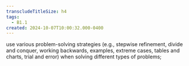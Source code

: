 ```yaml
---
transcludeTitleSize: h4
tags:
  - B1.1
created: 2024-10-07T10:00:32.000-0400
---
```

use various problem-solving strategies (e.g., stepwise refinement, divide and conquer, working backwards, examples, extreme cases, tables and charts, trial and error) when solving different types of problems;